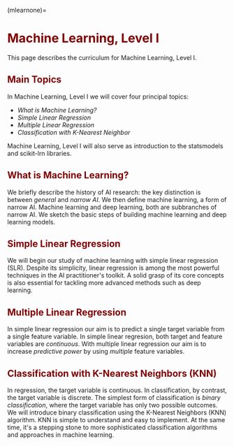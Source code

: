 (mlearnone)=
# <font color="maroon">Machine Learning, Level I</font> 

This page describes the curriculum for Machine Learning, Level I. 



## <font color="maroon">Main Topics</font>

In Machine Learning, Level I we will cover four principal topics:

- *What is Machine Learning?*
- *Simple Linear Regression*
- *Multiple Linear Regression*
- *Classification with K-Nearest Neighbor*


Machine Learning, Level I will also serve as introduction to the statsmodels and scikit-lrn libraries.


## <font color="maroon">What is Machine Learning?</font>

We briefly describe the history of AI research: the key distinction is between *general* and *narrow AI*. We then define machine learning, a form of narrow AI. Machine learning and deep learning, both are subbranches of narrow AI. We sketch the basic steps of building machine learning and deep learning models. 


## <font color="maroon">Simple Linear Regression</font> 

We will begin our study of machine learning with simple linear regression (SLR). Despite its simplicity, linear regression is among the most powerful techniques in the AI practitioner's toolkit. A solid grasp of its core concepts is also essential for tackling more advanced methods such as deep learning. 



## <font color="maroon">Multiple Linear Regression</font> 

In simple linear regression our aim is to predict a single target variable from a single feature variable. In simple linear regresion, both target and feature variables are *continuous*. With multiple linear regression our aim is to increase *predictive power* by using *multiple* feature variables. 

## <font color="maroon">Classification with K-Nearest Neighbors (KNN) </font>

In regression, the target variable is continuous. In classification, by contrast, the target variable is discrete. The simplest form of classification is *binary classification*, where the target variable has only two possible outcomes. We will introduce binary classification using the K-Nearest Neighbors (KNN) algorithm. KNN is simple to understand and easy to implement. At the same time, it's a stepping stone to more sophisticated classification algorithms and approaches in machine learning. 
